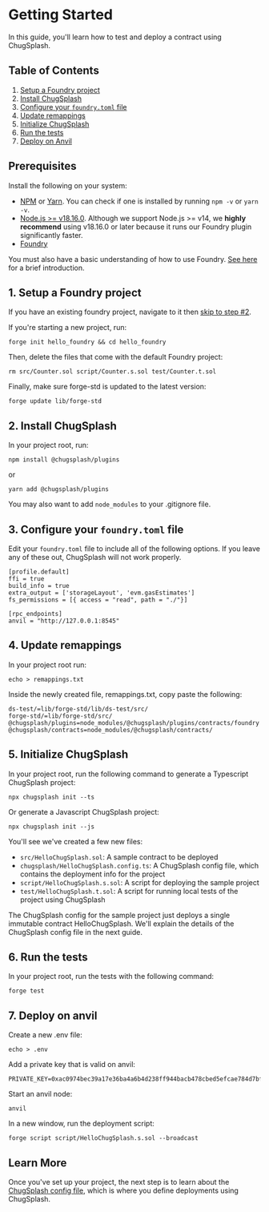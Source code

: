 # Getting Started

In this guide, you'll learn how to test and deploy a contract using ChugSplash.

## Table of Contents

1. [Setup a Foundry project](#1-setup-a-foundry-project)
2. [Install ChugSplash](#2-install-chugsplash)
3. [Configure your `foundry.toml` file](#3-configure-your-foundrytoml-file)
4. [Update remappings](#4-update-remappings)
5. [Initialize ChugSplash](#5-initialize-chugsplash)
6. [Run the tests](#6-run-the-tests)
7. [Deploy on Anvil](#7-deploy-on-anvil)

## Prerequisites

Install the following on your system:
- [NPM](https://docs.npmjs.com/downloading-and-installing-node-js-and-npm#overview) or [Yarn](https://classic.yarnpkg.com/lang/en/docs/install/). You can check if one is installed by running `npm -v` or `yarn -v`.
- [Node.js >= v18.16.0](https://docs.npmjs.com/downloading-and-installing-node-js-and-npm#overview). Although we support Node.js >= v14, we **highly recommend** using v18.16.0 or later because it runs our Foundry plugin significantly faster.
- [Foundry](https://book.getfoundry.sh/getting-started/installation)

You must also have a basic understanding of how to use Foundry. [See here](https://book.getfoundry.sh/getting-started/first-steps) for a brief introduction.

## 1. Setup a Foundry project

If you have an existing foundry project, navigate to it then [skip to step #2](#2-install-chugsplash).

If you're starting a new project, run:

```
forge init hello_foundry && cd hello_foundry
```

Then, delete the files that come with the default Foundry project:
```
rm src/Counter.sol script/Counter.s.sol test/Counter.t.sol
```

Finally, make sure forge-std is updated to the latest version:
```
forge update lib/forge-std
```

## 2. Install ChugSplash

In your project root, run:

```
npm install @chugsplash/plugins
```

or

```
yarn add @chugsplash/plugins
```

You may also want to add `node_modules` to your .gitignore file.

## 3. Configure your `foundry.toml` file

Edit your `foundry.toml` file to include all of the following options. If you leave any of these out, ChugSplash will not work properly.

```
[profile.default]
ffi = true
build_info = true
extra_output = ['storageLayout', 'evm.gasEstimates']
fs_permissions = [{ access = "read", path = "./"}]

[rpc_endpoints]
anvil = "http://127.0.0.1:8545"
```

## 4. Update remappings

In your project root run:

```
echo > remappings.txt
```

Inside the newly created file, remappings.txt, copy paste the following:

```
ds-test/=lib/forge-std/lib/ds-test/src/
forge-std/=lib/forge-std/src/
@chugsplash/plugins=node_modules/@chugsplash/plugins/contracts/foundry
@chugsplash/contracts=node_modules/@chugsplash/contracts/
```

## 5. Initialize ChugSplash
In your project root, run the following command to generate a Typescript ChugSplash project:
```
npx chugsplash init --ts
```
Or generate a Javascript ChugSplash project:
```
npx chugsplash init --js
```

You'll see we've created a few new files:
- `src/HelloChugSplash.sol`: A sample contract to be deployed
- `chugsplash/HelloChugSplash.config.ts`: A ChugSplash config file, which contains the deployment info for the project
- `script/HelloChugSplash.s.sol`: A script for deploying the sample project
- `test/HelloChugSplash.t.sol`: A script for running local tests of the project using ChugSplash

The ChugSplash config for the sample project just deploys a single immutable contract HelloChugSplash. We'll explain the details of the ChugSplash config file in the next guide.

## 6. Run the tests
In your project root, run the tests with the following command:
```
forge test
```

## 7. Deploy on anvil
Create a new .env file:
```
echo > .env
```

Add a private key that is valid on anvil:
```
PRIVATE_KEY=0xac0974bec39a17e36ba4a6b4d238ff944bacb478cbed5efcae784d7bf4f2ff80
```

Start an anvil node:
```
anvil
```

In a new window, run the deployment script:
```
forge script script/HelloChugSplash.s.sol --broadcast
```

## Learn More

Once you've set up your project, the next step is to learn about the [ChugSplash
config file](https://github.com/chugsplash/chugsplash/blob/develop/docs/chugsplash-file.md), which is where
you define deployments using ChugSplash.

